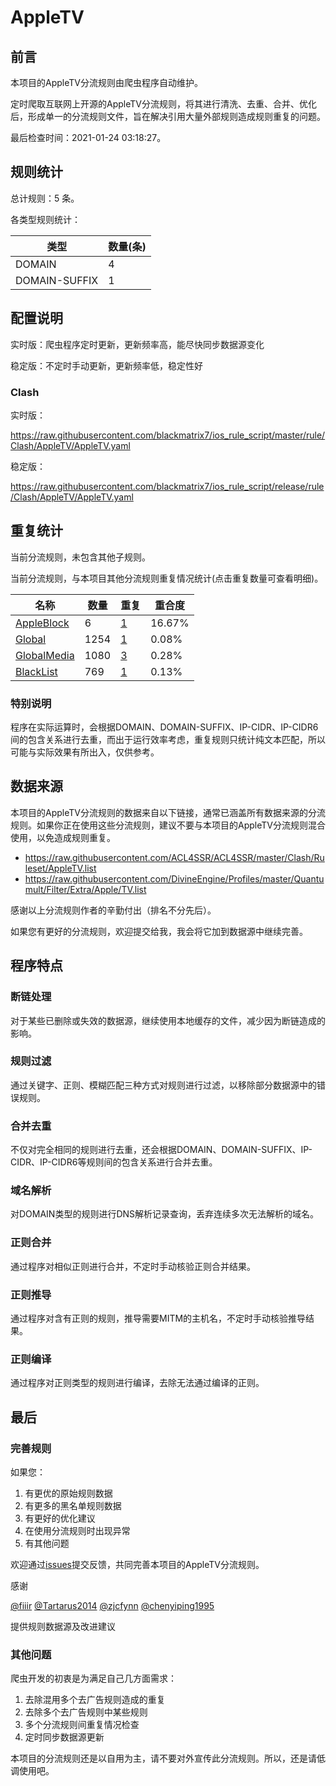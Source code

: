 # AppleTV

## 前言

本项目的AppleTV分流规则由爬虫程序自动维护。

定时爬取互联网上开源的AppleTV分流规则，将其进行清洗、去重、合并、优化后，形成单一的分流规则文件，旨在解决引用大量外部规则造成规则重复的问题。



最后检查时间：2021-01-24 03:18:27。

## 规则统计

总计规则：5 条。

各类型规则统计：

| 类型 | 数量(条) |
| ---- | ---- |
| DOMAIN | 4 |
| DOMAIN-SUFFIX | 1 |
## 配置说明

实时版：爬虫程序定时更新，更新频率高，能尽快同步数据源变化

稳定版：不定时手动更新，更新频率低，稳定性好

### Clash 
实时版：

https://raw.githubusercontent.com/blackmatrix7/ios_rule_script/master/rule/Clash/AppleTV/AppleTV.yaml

稳定版：

https://raw.githubusercontent.com/blackmatrix7/ios_rule_script/release/rule/Clash/AppleTV/AppleTV.yaml

## 重复统计


当前分流规则，未包含其他子规则。


当前分流规则，与本项目其他分流规则重复情况统计(点击重复数量可查看明细)。



| 名称 | 数量 | 重复 | 重合度 |
| ---- | ---- | ---- | ------ |
|  [AppleBlock](https://github.com/blackmatrix7/ios_rule_script/tree/master/rule/Clash/AppleBlock)    | 6   | [1](https://raw.githubusercontent.com/blackmatrix7/ios_rule_script/master/rule/Clash/AppleTV/AppleTV_Repeat.list)   |   16.67% |
|  [Global](https://github.com/blackmatrix7/ios_rule_script/tree/master/rule/Clash/Global)    | 1254   | [1](https://raw.githubusercontent.com/blackmatrix7/ios_rule_script/master/rule/Clash/AppleTV/AppleTV_Repeat.list)   |   0.08% |
|  [GlobalMedia](https://github.com/blackmatrix7/ios_rule_script/tree/master/rule/Clash/GlobalMedia)    | 1080   | [3](https://raw.githubusercontent.com/blackmatrix7/ios_rule_script/master/rule/Clash/AppleTV/AppleTV_Repeat.list)   |   0.28% |
|  [BlackList](https://github.com/blackmatrix7/ios_rule_script/tree/master/rule/Clash/BlackList)    | 769   | [1](https://raw.githubusercontent.com/blackmatrix7/ios_rule_script/master/rule/Clash/AppleTV/AppleTV_Repeat.list)   |   0.13% |
### 特别说明
程序在实际运算时，会根据DOMAIN、DOMAIN-SUFFIX、IP-CIDR、IP-CIDR6间的包含关系进行去重，而出于运行效率考虑，重复规则只统计纯文本匹配，所以可能与实际效果有所出入，仅供参考。

## 数据来源

本项目的AppleTV分流规则的数据来自以下链接，通常已涵盖所有数据来源的分流规则。如果你正在使用这些分流规则，建议不要与本项目的AppleTV分流规则混合使用，以免造成规则重复。

- https://raw.githubusercontent.com/ACL4SSR/ACL4SSR/master/Clash/Ruleset/AppleTV.list
- https://raw.githubusercontent.com/DivineEngine/Profiles/master/Quantumult/Filter/Extra/Apple/TV.list


感谢以上分流规则作者的辛勤付出（排名不分先后）。

如果您有更好的分流规则，欢迎提交给我，我会将它加到数据源中继续完善。

## 程序特点

### 断链处理

对于某些已删除或失效的数据源，继续使用本地缓存的文件，减少因为断链造成的影响。

### 规则过滤

通过关键字、正则、模糊匹配三种方式对规则进行过滤，以移除部分数据源中的错误规则。

### 合并去重

不仅对完全相同的规则进行去重，还会根据DOMAIN、DOMAIN-SUFFIX、IP-CIDR、IP-CIDR6等规则间的包含关系进行合并去重。

### 域名解析

对DOMAIN类型的规则进行DNS解析记录查询，丢弃连续多次无法解析的域名。

### 正则合并

通过程序对相似正则进行合并，不定时手动核验正则合并结果。

### 正则推导

通过程序对含有正则的规则，推导需要MITM的主机名，不定时手动核验推导结果。

### 正则编译

通过程序对正则类型的规则进行编译，去除无法通过编译的正则。

## 最后

### 完善规则

如果您：

1. 有更优的原始规则数据
2. 有更多的黑名单规则数据
3. 有更好的优化建议
4. 在使用分流规则时出现异常
5. 有其他问题

欢迎通过[issues](https://github.com/blackmatrix7/ios_rule_script/issues/new)提交反馈，共同完善本项目的AppleTV分流规则。

感谢

[@fiiir](https://github.com/fiiir) [@Tartarus2014](https://github.com/Tartarus2014) [@zjcfynn](https://github.com/zjcfynn) [@chenyiping1995](https://github.com/chenyiping1995) 

提供规则数据源及改进建议

### 其他问题

爬虫开发的初衷是为满足自己几方面需求：

1. 去除混用多个去广告规则造成的重复
2. 去除多个去广告规则中某些规则
3. 多个分流规则间重复情况检查
4. 定时同步数据源更新

本项目的分流规则还是以自用为主，请不要对外宣传此分流规则。所以，还是请低调使用吧。